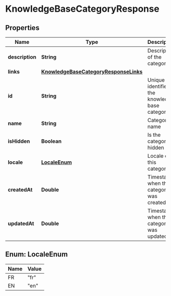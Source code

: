 

# KnowledgeBaseCategoryResponse


## Properties

| Name | Type | Description | Notes |
|------------ | ------------- | ------------- | -------------|
|**description** | **String** | Description of the category |  [optional] |
|**links** | [**KnowledgeBaseCategoryResponseLinks**](KnowledgeBaseCategoryResponseLinks.md) |  |  [optional] |
|**id** | **String** | Unique identifier of the knowledge base category |  [optional] |
|**name** | **String** | Category name |  [optional] |
|**isHidden** | **Boolean** | Is the category hidden |  [optional] |
|**locale** | [**LocaleEnum**](#LocaleEnum) | Locale of this category |  [optional] |
|**createdAt** | **Double** | Timestamp when the category was created |  [optional] |
|**updatedAt** | **Double** | Timestamp when the category was updated |  [optional] |



## Enum: LocaleEnum

| Name | Value |
|---- | -----|
| FR | &quot;fr&quot; |
| EN | &quot;en&quot; |



